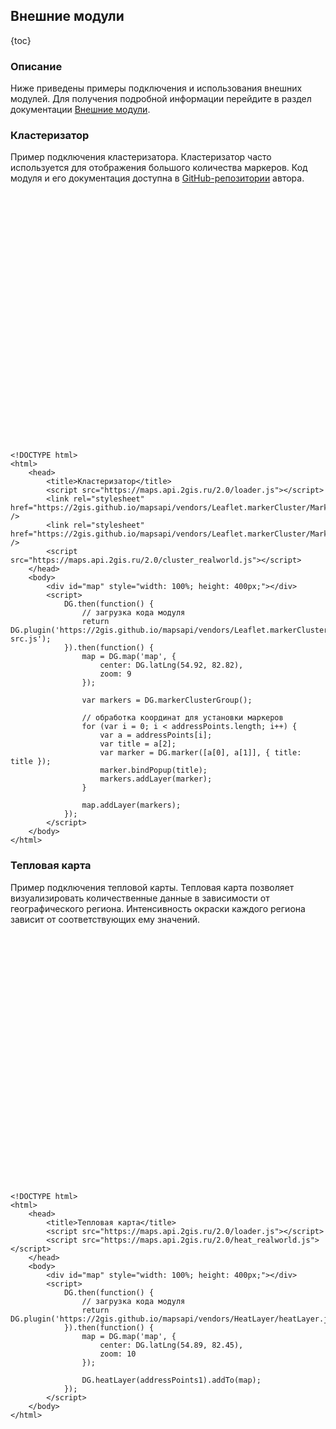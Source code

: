 ## Внешние модули

{toc}

### Описание

Ниже приведены примеры подключения и использования внешних модулей. Для получения подробной информации перейдите
в раздел документации <a href="/doc/maps/ru/manual/dg-external-modules">Внешние модули</a>.

### Кластеризатор

Пример подключения кластеризатора. Кластеризатор часто используется для отображения большого количества маркеров.
Код модуля и его документация доступна в <a href="https://github.com/Leaflet/Leaflet.markercluster" target="_blank">GitHub-репозитории</a> автора.

<script src="https://maps.api.2gis.ru/2.0/loader.js"></script>
<link rel="stylesheet" href="https://2gis.github.io/mapsapi/vendors/Leaflet.markerCluster/MarkerCluster.css" />
<link rel="stylesheet" href="https://2gis.github.io/mapsapi/vendors/Leaflet.markerCluster/MarkerCluster.Default.css" />
<script src="https://maps.api.2gis.ru/2.0/cluster_realworld.js"></script>
<div id="map" style="width: 100%; height: 400px;"></div>
<script>
    DG.then(function() {
        // загрузка кода модуля
        return DG.plugin('https://2gis.github.io/mapsapi/vendors/Leaflet.markerCluster/leaflet.markercluster-src.js');
    }).then(function() {
        map = DG.map('map', {
            center: DG.latLng(54.92, 82.82),
            zoom: 9
        });

        var markers = DG.markerClusterGroup();

        for (var i = 0; i < addressPoints.length; i++) {
            var a = addressPoints[i];
            var title = a[2];
            var marker = DG.marker([a[0], a[1]], { title: title });
            marker.bindPopup(title);
            markers.addLayer(marker);
        }

        map.addLayer(markers);
    });
</script>

    <!DOCTYPE html>
    <html>
        <head>
            <title>Кластеризатор</title>
            <script src="https://maps.api.2gis.ru/2.0/loader.js"></script>
            <link rel="stylesheet" href="https://2gis.github.io/mapsapi/vendors/Leaflet.markerCluster/MarkerCluster.css" />
            <link rel="stylesheet" href="https://2gis.github.io/mapsapi/vendors/Leaflet.markerCluster/MarkerCluster.Default.css" />
            <script src="https://maps.api.2gis.ru/2.0/cluster_realworld.js"></script>
        </head>
        <body>
            <div id="map" style="width: 100%; height: 400px;"></div>
            <script>
                DG.then(function() {
                    // загрузка кода модуля
                    return DG.plugin('https://2gis.github.io/mapsapi/vendors/Leaflet.markerCluster/leaflet.markercluster-src.js');
                }).then(function() {
                    map = DG.map('map', {
                        center: DG.latLng(54.92, 82.82),
                        zoom: 9
                    });

                    var markers = DG.markerClusterGroup();

                    // обработка координат для установки маркеров
                    for (var i = 0; i < addressPoints.length; i++) {
                        var a = addressPoints[i];
                        var title = a[2];
                        var marker = DG.marker([a[0], a[1]], { title: title });
                        marker.bindPopup(title);
                        markers.addLayer(marker);
                    }

                    map.addLayer(markers);
                });
            </script>
        </body>
    </html>


### Тепловая карта

Пример подключения тепловой карты. Тепловая карта позволяет визуализировать количественные данные в зависимости
от географического региона. Интенсивность окраски каждого региона зависит от соответствующих ему значений.

<script src="https://maps.api.2gis.ru/2.0/heat_realworld.js"></script>
<div id="map1" style="width: 100%; height: 400px;"></div>
<script>
    DG.then(function() {
        // загрузка кода модуля
        return DG.plugin('https://2gis.github.io/mapsapi/vendors/HeatLayer/heatLayer.js');
    }).then(function() {
        map = DG.map('map1', {
            center: DG.latLng(54.89, 82.45),
            zoom: 10
        });

        DG.heatLayer(addressPoints1).addTo(map);
    });
</script>

    <!DOCTYPE html>
    <html>
        <head>
            <title>Тепловая карта</title>
            <script src="https://maps.api.2gis.ru/2.0/loader.js"></script>
            <script src="https://maps.api.2gis.ru/2.0/heat_realworld.js"></script>
        </head>
        <body>
            <div id="map" style="width: 100%; height: 400px;"></div>
            <script>
                DG.then(function() {
                    // загрузка кода модуля
                    return DG.plugin('https://2gis.github.io/mapsapi/vendors/HeatLayer/heatLayer.js');
                }).then(function() {
                    map = DG.map('map', {
                        center: DG.latLng(54.89, 82.45),
                        zoom: 10
                    });

                    DG.heatLayer(addressPoints1).addTo(map);
                });
            </script>
        </body>
    </html>
